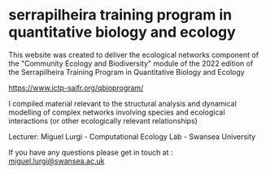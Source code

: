 # serrapilheira training program in quantitative biology and ecology
This website was created to deliver the ecological networks component of the "Community Ecology and Biodiversity" module of the 2022 edition of the Serrapilheira Training Program in Quantitative Biology and Ecology

https://www.ictp-saifr.org/qbioprogram/

I compiled material relevant to the structural analysis and dynamical modelling of complex networks involving species and ecological interactions (or other ecologically relevant relationships)

Lecturer: Miguel Lurgi - Computational Ecology Lab - Swansea University

If you have any questions please get in touch at : miguel.lurgi@swansea.ac.uk


